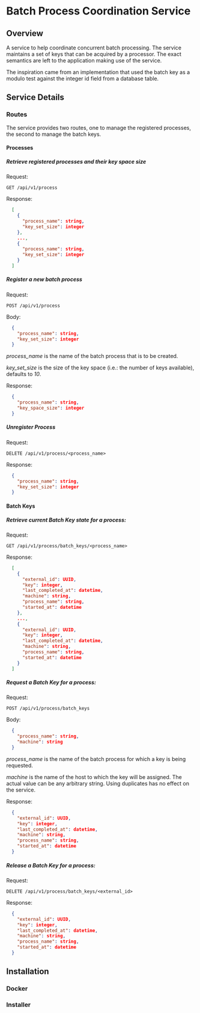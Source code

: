 # Batch Process Coordination Service

## Overview

A service to help coordinate concurrent batch processing. The service maintains a set of keys that can be acquired by a
processor. The exact semantics are left to the application making use of the service.

The inspiration came from an implementation that used the batch key as a modulo test against the integer id field from a
database table.

## Service Details

### Routes

The service provides two routes, one to manage the registered processes, the second to manage the batch keys.

#### Processes

##### Retrieve registered processes and their key space size

Request:

`GET /api/v1/process`

Response:

```json
  [
    {
      "process_name": string,
      "key_set_size": integer
    },
    ...,
    {
      "process_name": string,
      "key_set_size": integer
    }
  ]
```

##### Register a new batch process

Request:

`POST /api/v1/process`

Body: 
  
```json
  {
    "process_name": string,
    "key_set_size": integer
  }
```

_process_name_ is the name of the batch process that is to be created.

_key_set_size_ is the size of the key space (i.e.: the number of keys available), defaults to *10*.

Response:

```json
  {
    "process_name": string,
    "key_space_size": integer
  }
```

##### Unregister Process

Request:

`DELETE /api/v1/process/<process_name>`

Response:

```json
  {
    "process_name": string,
    "key_set_size": integer
  }
```

#### Batch Keys

##### Retrieve current Batch Key state for a process:

Request:

`GET /api/v1/process/batch_keys/<process_name>`

Response:

````json
  [
    {
      "external_id": UUID,
      "key": integer,
      "last_completed_at": datetime,
      "machine": string,
      "process_name": string,
      "started_at": datetime
    },
    ...,
    {
      "external_id": UUID,
      "key": integer,
      "last_completed_at": datetime,
      "machine": string,
      "process_name": string,
      "started_at": datetime
    }
  ]
````

##### Request a Batch Key for a process:

Request:

`POST /api/v1/process/batch_keys`

Body:

```json
  {
    "process_name": string, 
    "machine": string
  }
```

_process_name_ is the name of the batch process for which a key is being requested.

_machine_ is the name of the host to which the key will be assigned. The actual value can be any arbitrary string. Using
duplicates has no effect on the service.

Response:

```json
  {
    "external_id": UUID,
    "key": integer,
    "last_completed_at": datetime,
    "machine": string,
    "process_name": string,
    "started_at": datetime
  }
```

##### Release a Batch Key for a process:

Request:

`DELETE /api/v1/process/batch_keys/<external_id>`

Response:

````json
  {
    "external_id": UUID,
    "key": integer,
    "last_completed_at": datetime,
    "machine": string,
    "process_name": string,
    "started_at": datetime
  }
````



## Installation

### Docker

### Installer




